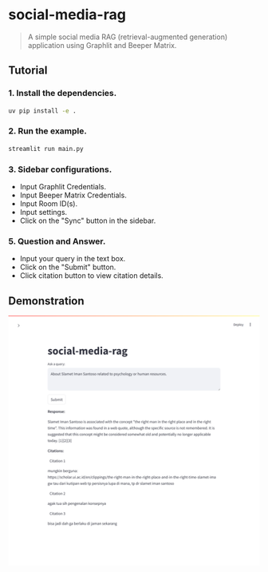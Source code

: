 # social-media-rag
> A simple social media RAG (retrieval-augmented generation) application using Graphlit and Beeper Matrix.

## Tutorial
### 1. Install the dependencies.

```bash
uv pip install -e .
```

### 2. Run the example.

```bash
streamlit run main.py
```
### 3. Sidebar configurations.
- Input Graphlit Credentials.
- Input Beeper Matrix Credentials.
- Input Room ID(s).
- Input settings.
- Click on the "Sync" button in the sidebar.

### 5. Question and Answer.
- Input your query in the text box.
- Click on the "Submit" button.
- Click citation button to view citation details.

## Demonstration
![assets/demo-1.png](assets/demo-1.png)
